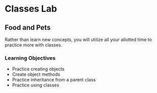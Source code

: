 # Classes Lab

## Food and Pets

Rather than learn new concepts, you will utilize all your allotted time to practice more with classes.

### Learning Objectives

- Practice creating objects
- Create object methods
- Practice inheritance from a parent class
- Practice using classes
